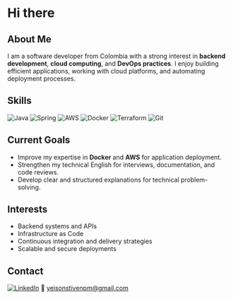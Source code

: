 # Hi there  

## About Me  
I am a software developer from Colombia with a strong interest in **backend development**, **cloud computing**, and **DevOps practices**. I enjoy building efficient applications, working with cloud platforms, and automating deployment processes.  

## Skills  
![Java](https://img.shields.io/badge/Java-ED8B00?style=for-the-badge&logo=openjdk&logoColor=white)
![Spring](https://img.shields.io/badge/Spring-6DB33F?style=for-the-badge&logo=spring&logoColor=white)
![AWS](https://img.shields.io/badge/AWS-232F3E?style=for-the-badge&logo=amazon-aws&logoColor=white)
![Docker](https://img.shields.io/badge/Docker-2496ED?style=for-the-badge&logo=docker&logoColor=white)
![Terraform](https://img.shields.io/badge/Terraform-7B42BC?style=for-the-badge&logo=terraform&logoColor=white)
![Git](https://img.shields.io/badge/Git-F05032?style=for-the-badge&logo=git&logoColor=white)

## Current Goals  
- Improve my expertise in **Docker** and **AWS** for application deployment.  
- Strengthen my technical English for interviews, documentation, and code reviews.  
- Develop clear and structured explanations for technical problem-solving.  

## Interests  
- Backend systems and APIs  
- Infrastructure as Code  
- Continuous integration and delivery strategies  
- Scalable and secure deployments  

## Contact
[![LinkedIn](https://img.shields.io/badge/LinkedIn-0A66C2?style=for-the-badge&logo=linkedin&logoColor=white)](https://www.linkedin.com/in/yeisonpati/)
📧 [yeisonstivenpm@gmail.com](mailto:yeisonstivenpm@gmail.com)
